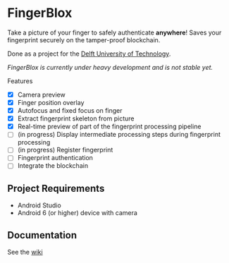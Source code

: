 # FingerBlox

Take a picture of your finger to safely authenticate **anywhere**! Saves your fingerprint securely on the tamper-proof blockchain.

Done as a project for the [Delft University of Technology](http://www.tudelft.nl/en/).

*FingerBlox is currently under heavy development and is not stable yet.*


Features

- [x] Camera preview
- [x] Finger position overlay
- [x] Autofocus and fixed focus on finger
- [x] Extract fingerprint skeleton from picture
- [x] Real-time preview of part of the fingerprint processing pipeline
- [ ] (in progress) Display intermediate processing steps during fingerprint processing
- [ ] (in progress) Register fingerprint
- [ ] Fingerprint authentication
- [ ] Integrate the blockchain

Project Requirements
-----------------------
* Android Studio
* Android 6 (or higher) device with camera

Documentation
----------------
See the [wiki](https://github.com/jorenham/fingerblox/wiki)
